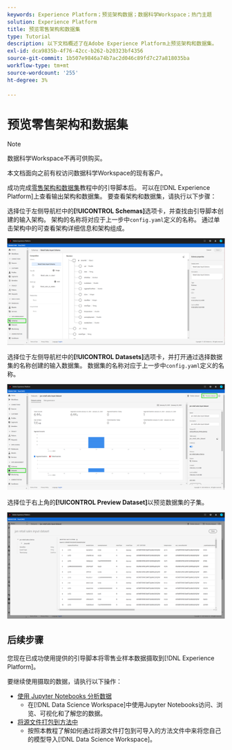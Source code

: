 ```yaml
---
keywords: Experience Platform；预览架构数据；数据科学Workspace；热门主题
solution: Experience Platform
title: 预览零售架构和数据集
type: Tutorial
description: 以下文档概述了在Adobe Experience Platform上预览架构和数据集。
exl-id: dca9835b-4f76-42cc-b262-b20323bf4356
source-git-commit: 1b507e9846a74b7ac2d046c89fd7c27a818035ba
workflow-type: tm+mt
source-wordcount: '255'
ht-degree: 3%

---
```


# 预览零售架构和数据集

>[!NOTE]
>
>数据科学Workspace不再可供购买。
>
>本文档面向之前有权访问数据科学Workspace的现有客户。

成功完成[零售架构和数据集](./create-retails-sales-dataset.md)教程中的引导脚本后。 可以在[!DNL Experience Platform]上查看输出架构和数据集。 要查看架构和数据集，请执行以下步骤：

选择位于左侧导航栏中的&#x200B;**[!UICONTROL Schemas]**&#x200B;选项卡，并查找由引导脚本创建的输入架构。 架构的名称将对应于上一步中`config.yaml`定义的名称。 通过单击架构中的可查看架构详细信息和架构组成。

![](../images/models-recipes/access-data/schema.PNG)

选择位于左侧导航栏中的&#x200B;**[!UICONTROL Datasets]**&#x200B;选项卡，并打开通过选择数据集的名称创建的输入数据集。 数据集的名称对应于上一步中`config.yaml`定义的名称。

![](../images/models-recipes/access-data/dataset.PNG)

选择位于右上角的&#x200B;**[!UICONTROL Preview Dataset]**&#x200B;以预览数据集的子集。

![](../images/models-recipes/access-data/preview.PNG)

## 后续步骤

您现在已成功使用提供的引导脚本将零售业样本数据摄取到[!DNL Experience Platform]。

要继续使用摄取的数据，请执行以下操作：

- [使用 Jupyter Notebooks 分析数据](../jupyterlab/analyze-your-data.md)
   - 在[!DNL Data Science Workspace]中使用Jupyter Notebooks访问、浏览、可视化和了解您的数据。
- [将源文件打包到方法中](./package-source-files-recipe.md)
   - 按照本教程了解如何通过将源文件打包到可导入的方法文件中来将您自己的模型导入[!DNL Data Science Workspace]。
